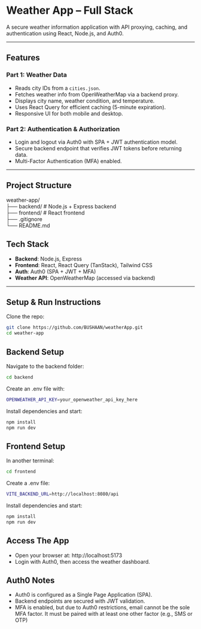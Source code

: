 # Weather App – Full Stack

A secure weather information application with API proxying, caching, and authentication using React, Node.js, and Auth0.

---

##  Features

### Part 1: Weather Data
- Reads city IDs from a `cities.json`.
- Fetches weather info from OpenWeatherMap via a backend proxy.
- Displays city name, weather condition, and temperature.
- Uses React Query for efficient caching (5-minute expiration).
- Responsive UI for both mobile and desktop.

### Part 2: Authentication & Authorization
- Login and logout via Auth0 with SPA + JWT authentication model.
- Secure backend endpoint that verifies JWT tokens before returning data.
- Multi-Factor Authentication (MFA) enabled.

---

##  Project Structure

weather-app/<br>
├── backend/ # Node.js + Express backend<br>
├── frontend/ # React frontend<br>
├── .gitignore<br>
└── README.md

##  Tech Stack

- **Backend**: Node.js, Express  
- **Frontend**: React, React Query (TanStack), Tailwind CSS
- **Auth**: Auth0 (SPA + JWT + MFA)  
- **Weather API**: OpenWeatherMap (accessed via backend)

---

##  Setup & Run Instructions

Clone the repo:

```bash
git clone https://github.com/BUSHAAN/weatherApp.git
cd weather-app
```

## Backend Setup

Navigate to the backend folder:

```bash
cd backend
```

Create an .env file with:

```bash
OPENWEATHER_API_KEY=your_openweather_api_key_here
```

Install dependencies and start:

```bash
npm install
npm run dev
```

## Frontend Setup

In another terminal:

```bash
cd frontend
```

Create a .env file:
```bash
VITE_BACKEND_URL=http://localhost:8080/api
```

Install dependencies and start:

```bash
npm install
npm run dev
```

## Access The App

- Open your browser at: http://localhost:5173
- Login with Auth0, then access the weather dashboard.


## Auth0 Notes

- Auth0 is configured as a Single Page Application (SPA).
- Backend endpoints are secured with JWT validation.
- MFA is enabled, but due to Auth0 restrictions, email cannot be the sole MFA factor. It must be paired with at least one other factor (e.g., SMS or OTP)






